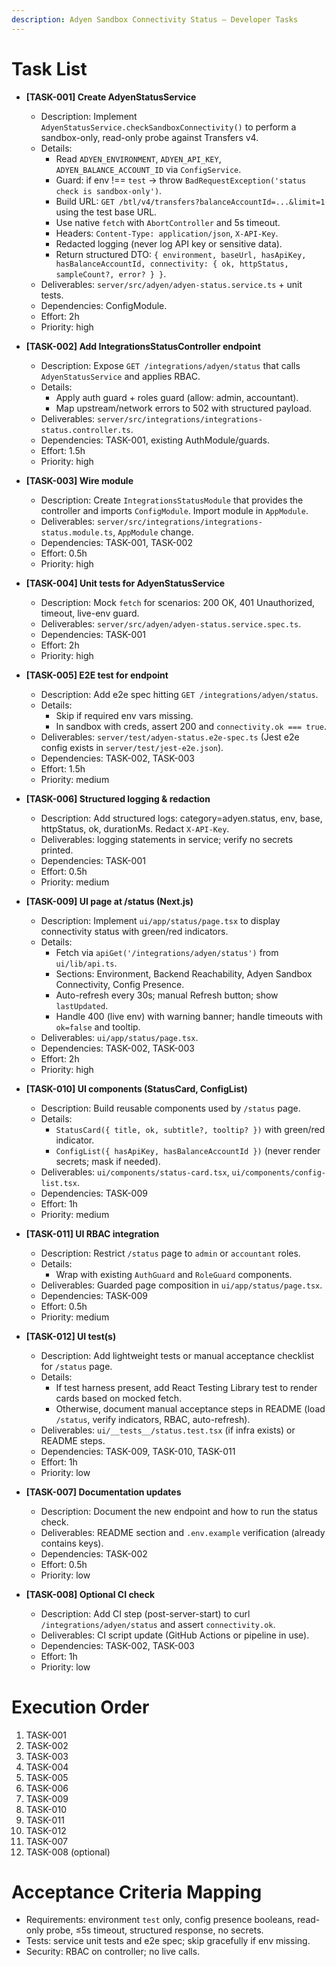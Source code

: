 ```yaml
---
description: Adyen Sandbox Connectivity Status – Developer Tasks
---
```


# Task List

- __[TASK-001] Create AdyenStatusService__
  - Description: Implement `AdyenStatusService.checkSandboxConnectivity()` to perform a sandbox-only, read-only probe against Transfers v4.
  - Details:
    - Read `ADYEN_ENVIRONMENT`, `ADYEN_API_KEY`, `ADYEN_BALANCE_ACCOUNT_ID` via `ConfigService`.
    - Guard: if env !== `test` → throw `BadRequestException('status check is sandbox-only')`.
    - Build URL: `GET /btl/v4/transfers?balanceAccountId=...&limit=1` using the test base URL.
    - Use native `fetch` with `AbortController` and 5s timeout.
    - Headers: `Content-Type: application/json`, `X-API-Key`.
    - Redacted logging (never log API key or sensitive data).
    - Return structured DTO: `{ environment, baseUrl, hasApiKey, hasBalanceAccountId, connectivity: { ok, httpStatus, sampleCount?, error? } }`.
  - Deliverables: `server/src/adyen/adyen-status.service.ts` + unit tests.
  - Dependencies: ConfigModule.
  - Effort: 2h
  - Priority: high

- __[TASK-002] Add IntegrationsStatusController endpoint__
  - Description: Expose `GET /integrations/adyen/status` that calls `AdyenStatusService` and applies RBAC.
  - Details:
    - Apply auth guard + roles guard (allow: admin, accountant).
    - Map upstream/network errors to 502 with structured payload.
  - Deliverables: `server/src/integrations/integrations-status.controller.ts`.
  - Dependencies: TASK-001, existing AuthModule/guards.
  - Effort: 1.5h
  - Priority: high

- __[TASK-003] Wire module__
  - Description: Create `IntegrationsStatusModule` that provides the controller and imports `ConfigModule`. Import module in `AppModule`.
  - Deliverables: `server/src/integrations/integrations-status.module.ts`, `AppModule` change.
  - Dependencies: TASK-001, TASK-002
  - Effort: 0.5h
  - Priority: high

- __[TASK-004] Unit tests for AdyenStatusService__
  - Description: Mock `fetch` for scenarios: 200 OK, 401 Unauthorized, timeout, live-env guard.
  - Deliverables: `server/src/adyen/adyen-status.service.spec.ts`.
  - Dependencies: TASK-001
  - Effort: 2h
  - Priority: high

- __[TASK-005] E2E test for endpoint__
  - Description: Add e2e spec hitting `GET /integrations/adyen/status`.
  - Details:
    - Skip if required env vars missing.
    - In sandbox with creds, assert 200 and `connectivity.ok === true`.
  - Deliverables: `server/test/adyen-status.e2e-spec.ts` (Jest e2e config exists in `server/test/jest-e2e.json`).
  - Dependencies: TASK-002, TASK-003
  - Effort: 1.5h
  - Priority: medium

- __[TASK-006] Structured logging & redaction__
  - Description: Add structured logs: category=adyen.status, env, base, httpStatus, ok, durationMs. Redact `X-API-Key`.
  - Deliverables: logging statements in service; verify no secrets printed.
  - Dependencies: TASK-001
  - Effort: 0.5h
  - Priority: medium

- __[TASK-009] UI page at /status (Next.js)__
  - Description: Implement `ui/app/status/page.tsx` to display connectivity status with green/red indicators.
  - Details:
    - Fetch via `apiGet('/integrations/adyen/status')` from `ui/lib/api.ts`.
    - Sections: Environment, Backend Reachability, Adyen Sandbox Connectivity, Config Presence.
    - Auto-refresh every 30s; manual Refresh button; show `lastUpdated`.
    - Handle 400 (live env) with warning banner; handle timeouts with `ok=false` and tooltip.
  - Deliverables: `ui/app/status/page.tsx`.
  - Dependencies: TASK-002, TASK-003
  - Effort: 2h
  - Priority: high

- __[TASK-010] UI components (StatusCard, ConfigList)__
  - Description: Build reusable components used by `/status` page.
  - Details:
    - `StatusCard({ title, ok, subtitle?, tooltip? })` with green/red indicator.
    - `ConfigList({ hasApiKey, hasBalanceAccountId })` (never render secrets; mask if needed).
  - Deliverables: `ui/components/status-card.tsx`, `ui/components/config-list.tsx`.
  - Dependencies: TASK-009
  - Effort: 1h
  - Priority: medium

- __[TASK-011] UI RBAC integration__
  - Description: Restrict `/status` page to `admin` or `accountant` roles.
  - Details:
    - Wrap with existing `AuthGuard` and `RoleGuard` components.
  - Deliverables: Guarded page composition in `ui/app/status/page.tsx`.
  - Dependencies: TASK-009
  - Effort: 0.5h
  - Priority: medium

- __[TASK-012] UI test(s)__
  - Description: Add lightweight tests or manual acceptance checklist for `/status` page.
  - Details:
    - If test harness present, add React Testing Library test to render cards based on mocked fetch.
    - Otherwise, document manual acceptance steps in README (load `/status`, verify indicators, RBAC, auto-refresh).
  - Deliverables: `ui/__tests__/status.test.tsx` (if infra exists) or README steps.
  - Dependencies: TASK-009, TASK-010, TASK-011
  - Effort: 1h
  - Priority: low

- __[TASK-007] Documentation updates__
  - Description: Document the new endpoint and how to run the status check.
  - Deliverables: README section and `.env.example` verification (already contains keys).
  - Dependencies: TASK-002
  - Effort: 0.5h
  - Priority: low

- __[TASK-008] Optional CI check__
  - Description: Add CI step (post-server-start) to curl `/integrations/adyen/status` and assert `connectivity.ok`.
  - Deliverables: CI script update (GitHub Actions or pipeline in use).
  - Dependencies: TASK-002, TASK-003
  - Effort: 1h
  - Priority: low

# Execution Order
1) TASK-001
2) TASK-002
3) TASK-003
4) TASK-004
5) TASK-005
6) TASK-006
7) TASK-009
8) TASK-010
9) TASK-011
10) TASK-012
11) TASK-007
12) TASK-008 (optional)

# Acceptance Criteria Mapping
- Requirements: environment `test` only, config presence booleans, read-only probe, ≤5s timeout, structured response, no secrets.
- Tests: service unit tests and e2e spec; skip gracefully if env missing.
- Security: RBAC on controller; no live calls.
